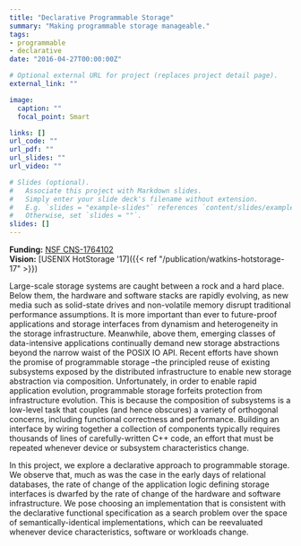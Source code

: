```yaml
---
title: "Declarative Programmable Storage"
summary: "Making programmable storage manageable."
tags:
- programmable
- declarative
date: "2016-04-27T00:00:00Z"

# Optional external URL for project (replaces project detail page).
external_link: ""

image:
  caption: ""
  focal_point: Smart

links: []
url_code: ""
url_pdf: ""
url_slides: ""
url_video: ""

# Slides (optional).
#   Associate this project with Markdown slides.
#   Simply enter your slide deck's filename without extension.
#   E.g. `slides = "example-slides"` references `content/slides/example-slides.md`.
#   Otherwise, set `slides = ""`.
slides: []
---
```


**Funding:** [NSF CNS-1764102](https://www.nsf.gov/awardsearch/showAward?AWD_ID=1764102)  
**Vision:** [USENIX HotStorage '17]({{< ref "/publication/watkins-hotstorage-17" >}})  

Large-scale storage systems are caught between a rock and a hard place. Below them, the hardware and software stacks are rapidly evolving, as new media such as solid-state drives and non-volatile memory disrupt traditional performance assumptions. It is more important than ever to future-proof applications and storage interfaces from dynamism and heterogeneity in the storage infrastructure. Meanwhile, above them, emerging classes of data-intensive applications continually demand new storage abstractions beyond the narrow waist of the POSIX IO API. Recent efforts have shown the promise of programmable storage –the principled reuse of existing subsystems exposed by the distributed infrastructure to enable new storage abstraction via composition. Unfortunately, in order to enable rapid application evolution, programmable storage forfeits protection from infrastructure evolution. This is because the composition of subsystems is a low-level task that couples (and hence obscures) a variety of orthogonal concerns, including functional correctness and performance. Building an interface by wiring together a collection of components typically requires thousands of lines of carefully-written C++ code, an effort that must be repeated whenever device or subsystem characteristics change.


In this project, we explore a declarative approach to programmable storage. We observe that, much as was the case in the early days of relational databases, the rate of change of the application logic defining storage interfaces is dwarfed by the rate of change of the hardware and software infrastructure. We pose choosing an implementation that is consistent with the declarative functional specification as a search problem over the space of semantically-identical implementations, which can be reevaluated whenever device characteristics, software or workloads change. 